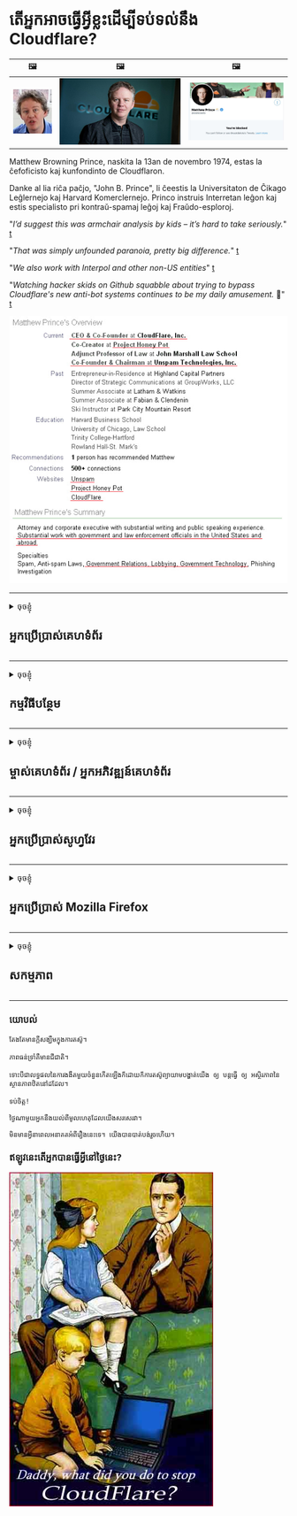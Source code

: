 # តើអ្នកអាចធ្វើអ្វីខ្លះដើម្បីទប់ទល់នឹង Cloudflare?

| 🖼 | 🖼 | 🖼 |
| --- | --- | --- |
| ![](../image/matthew_prince_teen.jpg) | ![](../image/matthew_prince.jpg) | ![](../image/blockedbymatthewprince.jpg) |


Matthew Browning Prince, naskita la 13an de novembro 1974, estas la ĉefoficisto kaj kunfondinto de Cloudflaron.

Danke al lia riĉa paĉjo, "John B. Prince", li ĉeestis la Universitaton de Ĉikago Leĝlernejo kaj Harvard Komerclernejo.
Princo instruis Interretan leĝon kaj estis specialisto pri kontraŭ-spamaj leĝoj kaj Fraŭdo-esploroj.


"*I’d suggest this was armchair analysis by kids – it’s hard to take seriously.*" [t](https://www.theguardian.com/technology/2015/nov/19/cloudflare-accused-by-anonymous-helping-isis)

"*That was simply unfounded paranoia, pretty big difference.*"  [t](https://twitter.com/xxdesmus/status/992757936123359233)

"*We also work with Interpol and other non-US entities*" [t](https://twitter.com/eastdakota/status/1203028504184360960)

"*Watching hacker skids on Github squabble about trying to bypass Cloudflare's new anti-bot systems continues to be my daily amusement.* 🍿" [t](https://twitter.com/eastdakota/status/1273277839102656515)


![](../image/whoismp.jpg)

---


<details>
<summary>ចុចខ្ញុំ

## អ្នកប្រើប្រាស់គេហទំព័រ
</summary>


- ប្រសិនបើគេហទំព័រដែលអ្នកចូលចិត្តកំពុងប្រើ Cloudflare សូមប្រាប់ពួកគេកុំប្រើ Cloudflare ។
  - whining នៅលើប្រព័ន្ធផ្សព្វផ្សាយសង្គមដូចជាហ្វេសប៊ុក, Reddit, Twitter ឬ Mastodon មិនមានអ្វីប្លែកទេ។ [សកម្មភាពគឺខ្លាំងជាង hashtags ។](https://twitter.com/phyzonloop/status/1274132092490862594)
  - ព្យាយាមទាក់ទងទៅម្ចាស់គេហទំព័រប្រសិនបើអ្នកចង់ធ្វើឱ្យខ្លួនឯងមានប្រយោជន៍។

[Cloudflare បាននិយាយ](https://github.com/Eloston/ungoogled-chromium/issues/783):
```
យើងសូមណែនាំឱ្យអ្នកឈោងទៅរកអ្នកគ្រប់គ្រងសម្រាប់សេវាកម្មឬគេហទំព័រជាក់លាក់ដែលអ្នកដំណើរការជាមួយនិងចែករំលែកបទពិសោធន៍របស់អ្នក។
```

[ប្រសិនបើអ្នកមិនស្នើសុំវាម្ចាស់គេហទំព័រមិនដែលដឹងពីបញ្ហានេះទេ។](../PEOPLE.md)

![](../image/liberapay.jpg)

[ឧទាហរណ៍ជោគជ័យ](https://counterpartytalk.org/t/turn-off-cloudflare-on-counterparty-co-plz/164/5).<br>
តើអ្នកមានបញ្ហាទេ? [លើកសំលេងរបស់អ្នកឥឡូវនេះ។](https://github.com/maraoz/maraoz.github.io/issues/1) ឧទាហរណ៍ខាងក្រោម។

```
អ្នកកំពុងជួយអ្នកត្រួតពិនិត្យសាជីវកម្មនិងការឃ្លាំមើលដ៏ធំ។
http://crimeflare.eu.org
```

```
គេហទំព័ររបស់អ្នកស្ថិតនៅក្នុងសួនឯកជនរបស់ CloudFlare ដោយរំលោភបំពានឯកជនភាព។
http://crimeflare.eu.org
```

- ចំណាយពេលខ្លះដើម្បីអានគោលការណ៍ភាពឯកជនរបស់គេហទំព័រ។
  - ប្រសិនបើគេហទំព័រនៅពីក្រោយ Cloudflare ឬគេហទំព័រកំពុងប្រើសេវាកម្មដែលភ្ជាប់ទៅនឹង Cloudflare ។

វាត្រូវតែពន្យល់ពីអ្វីដែលហៅថា“ Cloudflare” ហើយសុំការអនុញ្ញាតដើម្បីចែករំលែកទិន្នន័យរបស់អ្នកជាមួយ Cloudflare ។ ការខកខានមិនបានធ្វើដូច្នេះនឹងនាំឱ្យមានការរំលោភលើសេចក្តីទុកចិត្តហើយគេហទំព័រគួរតែត្រូវបានជៀសវាង។

[ឧទាហរណ៍គោលនយោបាយភាពឯកជនដែលអាចទទួលយកបានគឺនៅទីនេះ](https://archive.is/bDlTz) ("Subprocessors" > "Entity Name")

```
ខ្ញុំបានអានគោលការណ៍ឯកជនភាពរបស់អ្នកហើយខ្ញុំមិនអាចរកពាក្យ Cloudflare បានទេ។
ខ្ញុំបដិសេធមិនចែករំលែកទិន្នន័យជាមួយអ្នកទេប្រសិនបើអ្នកបន្តផ្តល់ទិន្នន័យរបស់ខ្ញុំទៅ Cloudflare ។
http://crimeflare.eu.org
```

នេះគឺជាឧទាហរណ៍នៃគោលការណ៍ឯកជនដែលមិនមានពាក្យ Cloudflare ។
[Liberland Jobs](https://archive.is/daKIr) [privacy policy](https://docsend.com/view/feiwyte):

![](../image/cfwontobey.jpg)

Cloudflare មានគោលការណ៍ឯកជនផ្ទាល់ខ្លួន។
[Cloudflare ចូលចិត្តមនុស្ស doxxing ។](https://www.reddit.com/r/GamerGhazi/comments/2s64fe/be_wary_reporting_to_cloudflare/)

នេះជាឧទាហរណ៍ល្អសំរាប់ទំរង់នៃការចុះឈ្មោះគេហទំព័រ។
AFAIK, គេហទំព័រសូន្យធ្វើដូចនេះ។ តើអ្នកនឹងទុកចិត្តពួកគេទេ?

```
ដោយចុច“ ចុះឈ្មោះសម្រាប់ XYZ” អ្នកយល់ព្រមនឹងលក្ខខណ្ឌប្រើប្រាស់និងសេចក្តីថ្លែងការណ៍ឯកជនភាពរបស់យើង។
អ្នកក៏យល់ព្រមចែករំលែកទិន្នន័យរបស់អ្នកជាមួយ Cloudflare ហើយក៏យល់ព្រមលើសេចក្តីថ្លែងការណ៍ឯកជនភាពរបស់ Cloudflare ផងដែរ។
ប្រសិនបើ Cloudflare បែកធ្លាយព័ត៌មានរបស់អ្នកឬមិនអនុញ្ញាតឱ្យអ្នកភ្ជាប់ទៅម៉ាស៊ីនមេរបស់យើងវាមិនមែនជាកំហុសរបស់យើងទេ។ [*]

[ ចុះ​ឈ្មោះ ] [ ខ្ញុំ​មិន​យល់ស្រប ]
```
[*] [PEOPLE.md](../PEOPLE.md)


- ព្យាយាមមិនប្រើសេវាកម្មរបស់ពួកគេ។ ចងចាំថាអ្នកកំពុងត្រូវបានឃ្លាំមើលដោយ Cloudflare ។
  - ["I'm in your TLS, sniffin' your passworz"](../image/iminurtls.jpg)

- ស្វែងរកគេហទំព័រផ្សេងទៀត។ មានជម្មើសជំនួសនិងឱកាសនៅលើអ៊ីនធឺណិត!

- បញ្ចុះបញ្ចូលមិត្តរបស់អ្នកឱ្យប្រើ Tor ជារៀងរាល់ថ្ងៃ។
  - ភាពអនាមិកគួរតែជាស្តង់ដារនៃអ៊ិនធឺរណែតបើកចំហ!
  - [សូមកត់សម្គាល់ថាគម្រោង Tor មិនចូលចិត្តគម្រោងនេះ។](../HISTORY.md)

</details>

------

<details>
<summary>ចុចខ្ញុំ

## កម្មវិធីបន្ថែម
</summary>

- ប្រសិនបើកម្មវិធីអ៊ីនធឺណិតរបស់អ្នកគឺជា Firefox, Tor Browser ឬ Ungoogled Chromium ប្រើកម្មវិធីបន្ថែមមួយខាងក្រោម។
  - ប្រសិនបើអ្នកចង់បន្ថែមកម្មវិធីបន្ថែមថ្មីផ្សេងទៀតសូមសួរអំពីវាជាមុនសិន។


| ឈ្មោះ | អ្នកអភិវឌ្ឍន៍ | គាំទ្រ | អាចរារាំង | អាចជូនដំណឹងបាន | Chrome |
| -------- | -------- | -------- | -------- | -------- | -------- |
| [Bloku Cloudflaron MITM-Atakon](../subfiles/addon/bcma.md) | #Addon | [ ? ](http://crimeflare.eu.org/) | **ត្រូវហើយ**     | **ត្រូវហើយ**     |  **ត្រូវហើយ** |
| [Ĉu ligoj estas vundeblaj al MITM-atako?](../subfiles/addon/ismm.md) | #Addon | [ ? ](http://crimeflare.eu.org/) | ទេ     | **ត្រូវហើយ**     |  **ត្រូវហើយ** |
| [Ĉu ĉi tiuj ligoj blokos Tor-uzanton?](../subfiles/addon/isat.md) | #Addon | [ ? ](http://crimeflare.eu.org/) | ទេ     | **ត្រូវហើយ**     |  **ត្រូវហើយ** |
| [Block Cloudflare MITM Attack](https://trac.torproject.org/projects/tor/attachment/ticket/24351/block_cloudflare_mitm_attack-1.0.14.1-an%2Bfx.xpi)<br>[**DELETED BY TOR PROJECT**](../HISTORY.md) | nullius | [ ? ](../tool/block_cloudflare_mitm_fx), [Link](http://crimeflare.eu.org/) | **ត្រូវហើយ**     | **ត្រូវហើយ**     |  ទេ |
| [TPRB](http://sw.nnpaefp7pkadbxxkhz2agtbv2a4g5sgo2fbmv3i7czaua354334uqqad.onion/) | Sw | [ ? ](http://sw.nnpaefp7pkadbxxkhz2agtbv2a4g5sgo2fbmv3i7czaua354334uqqad.onion/) | **ត្រូវហើយ**     | **ត្រូវហើយ**     |  ទេ |
| [Detect Cloudflare](https://addons.mozilla.org/en-US/firefox/addon/detect-cloudflare/) | Frank Otto | [ ? ](https://github.com/traktofon/cf-detect) | ទេ     | **ត្រូវហើយ**     |  ទេ |
| [True Sight](https://addons.mozilla.org/en-US/firefox/addon/detect-cloudflare-plus/) | claustromaniac | [ ? ](https://github.com/claustromaniac/detect-cloudflare-plus) | ទេ     | **ត្រូវហើយ**     |  ទេ |
| [Which Cloudflare datacenter am I visiting?](https://addons.mozilla.org/en-US/firefox/addon/cf-pop/) | 依云 | [ ? ](https://github.com/lilydjwg/cf-pop) | ទេ     | **ត្រូវហើយ**     |  ទេ |


- "Decentraleyes" អាចបញ្ឈប់ការភ្ជាប់ទៅ "CDNJS (Cloudflare)" ។
  - វារារាំងសំណើជាច្រើនពីការឈានដល់បណ្តាញនិងបម្រើឯកសារមូលដ្ឋានដើម្បីការពារគេហទំព័រពីការបំបែក។
  - អ្នកអភិវឌ្ឍន៍បានឆ្លើយតប: "[very concerning indeed](https://github.com/Synzvato/decentraleyes/issues/236#issuecomment-352049501)", "[widespread usage severely centralizes the web](https://github.com/Synzvato/decentraleyes/issues/251#issuecomment-366752049)"

- [អ្នកក៏អាចដកឬមិនទុកចិត្តវិញ្ញាបនបត្រ Cloudflare ពីអាជ្ញាធរវិញ្ញាបនបត្ររបស់អ្នក (CA) ។](https://www.ssl.com/how-to/remove-root-certificate-firefox/)

</details>

------

<details>
<summary>ចុចខ្ញុំ

## ម្ចាស់គេហទំព័រ / អ្នកអភិវឌ្ឍន៍គេហទំព័រ
</summary>


![](../image/word_cloudflarefree.jpg)

- កុំប្រើដំណោះស្រាយ Cloudflare រយៈពេល។
  - អ្នកអាចធ្វើបានល្អជាងនេះមែនទេ? [នេះជាវិធីដើម្បីដកការជាវគំរោង Cloud ដូចឬគណនី Cloudflare ។](https://support.cloudflare.com/hc/en-us/articles/200167776-Removing-subscriptions-plans-domains-or-accounts)

| 🖼 | 🖼 |
| --- | --- |
| ![](../image/htmlalertcloudflare.jpg) | ![](../image/htmlalertcloudflare2.jpg) |

- ចង់បានអតិថិជនច្រើនទេ? អ្នកដឹង​ថា​អ្វី​ដែល​ត្រូវធ្វើ។ ព័ត៌មានជំនួយគឺ "ខ្សែខាងលើ" ។
  - [សួស្តីអ្នកបានសរសេរថា "យើងយកចិត្តទុកដាក់ចំពោះភាពឯកជនរបស់អ្នក" ប៉ុន្តែខ្ញុំបានទទួល "កំហុស 403 ការហាមឃាត់អនាមិកអនាមិកហាមឃាត់មិនត្រូវបានអនុញ្ញាត" ។](https://it.slashdot.org/story/19/02/19/0033255/stop-saying-we-take-your-privacy-and-security-seriously) ហេតុអ្វីបានជាអ្នកកំពុងរារាំង Tor ឬ VPN? ហើយហេតុអ្វីបានជាអ្នករារាំងអ៊ីម៉ែលបណ្តោះអាសន្ន?

![](../image/anonexist.jpg)

- ការប្រើប្រាស់ Cloudflare នឹងបង្កើនឱកាសនៃការដាច់ភ្លើង។ អ្នកទស្សនាមិនអាចចូលប្រើគេហទំព័ររបស់អ្នកបានទេប្រសិនបើម៉ាស៊ីនមេរបស់អ្នកធ្លាក់ចុះឬ Cloudflare ធ្លាក់ចុះ។
  - [តើអ្នកពិតជាគិតថា Cloudflare មិនដែលធ្លាក់ចុះទេឬ?](https://www.ibtimes.com/cloudflare-down-not-working-sites-producing-504-gateway-timeout-errors-2618008) [Another](https://twitter.com/Jedduff/status/1097875615997399040) [sample](https://twitter.com/search?f=tweets&vertical=default&q=Cloudflare%20is%20having%20problems). [Need more](../PEOPLE.md)?

![](../image/cloudflareinternalerror.jpg)

- ការប្រើប្រាស់ Cloudflare ដើម្បីប្រូកស៊ី "សេវាកម្ម API" របស់អ្នក "ម៉ាស៊ីនមេធ្វើឱ្យទាន់សម័យកម្មវិធី" ឬ "មតិព័ត៌មាន RSS" នឹងបង្កអន្តរាយដល់អតិថិជនរបស់អ្នក។ អតិថិជនម្នាក់បានទូរស័ព្ទមកអ្នកហើយនិយាយថា "ខ្ញុំមិនអាចប្រើ API របស់អ្នកតទៅទៀតបានទេ" ហើយអ្នកមិនដឹងថាមានអ្វីកើតឡើងទេ។ Cloudflare អាចរារាំងអតិថិជនរបស់អ្នកដោយស្ងៀមស្ងាត់។ តើអ្នកគិតថាមិនអីទេ?
  - មានអតិថិជនអានអេសអេសនិងសេវាកម្មអានអេឡិចត្រូនិចតាមអ៊ិនធឺរណែតជាច្រើន។ ហេតុអ្វីបានជាអ្នកបោះពុម្ភផ្សាយព័ត៌មាន RSS ប្រសិនបើអ្នកមិនអោយមនុស្សជាវ?

![](../image/rssfeedovercf.jpg)

- តើអ្នកត្រូវការវិញ្ញាបនបត្រ HTTPS ទេ? ប្រើ "តោះអ៊ិនគ្រីប" ឬគ្រាន់តែទិញវាពីក្រុមហ៊ុន CA ។

- តើអ្នកត្រូវការម៉ាស៊ីនមេ DNS ដែរឬទេ? មិនអាចតំឡើងម៉ាស៊ីនមេផ្ទាល់ខ្លួនរបស់អ្នកទេ? តើធ្វើដូចម្តេចអំពីពួកគេ: [Hurricane Electric Free DNS](https://dns.he.net/), [Dyn.com](https://dyn.com/dns/), [1984 Hosting](https://www.1984hosting.com/), [Afraid.Org (រដ្ឋបាលលុបគណនីរបស់អ្នកប្រសិនបើអ្នកប្រើ TOR)](https://freedns.afraid.org/)
  - [Alternativoj al DNS](../subfiles/alternative/domaindns.md)

- កំពុងរកមើលសេវាកម្មបង្ហោះ? ឥតគិតថ្លៃតែប៉ុណ្ណោះ? តើធ្វើដូចម្តេចអំពីពួកគេ: [Onion Service](http://vww6ybal4bd7szmgncyruucpgfkqahzddi37ktceo3ah7ngmcopnpyyd.onion/en/security/network-security/tor/onionservices-best-practices), [Free Web Hosting Area](https://freewha.com/), [Autistici/Inventati Web Site Hosting](https://www.autinv5q6en4gpf4.onion/services/website), [Github Pages](https://pages.github.com/), [Surge](https://surge.sh/)
  - [ជម្មើសជំនួសទៅ Cloudflare](../subfiles/alternative/cloudflare.md)

- តើអ្នកកំពុងប្រើ "cloudflare-ipfs.com" ទេ? [តើអ្នកដឹងថា Cloudflare IPFS មិនល្អទេ?](../PEOPLE.md)

- តម្លើងជញ្ជាំងភ្លើងតាមអ៊ិនធឺរណែតដូចជា OWASP និង Fail2Ban លើម៉ាស៊ីនមេរបស់អ្នកហើយតំឡើងវាអោយបានត្រឹមត្រូវ។
  - ការទប់ស្កាត់ Tor មិនមែនជាដំណោះស្រាយទេ។ កុំដាក់ទោសមនុស្សគ្រប់គ្នាចំពោះអ្នកប្រើប្រាស់អាក្រក់តូចតាច។

- ប្តូរទិសឬរារាំងអ្នកប្រើប្រាស់ "Cloudflare Warp" ពីការចូលប្រើគេហទំព័ររបស់អ្នក។ និងផ្តល់ហេតុផលប្រសិនបើអ្នកអាច។

> បញ្ជី IP: "[ជួរ IP បច្ចុប្បន្នរបស់ Cloudflare](cloudflare_inc/)"

> A: គ្រាន់តែរារាំងពួកគេ

```
server {
...
deny 173.245.48.0/20;
deny 103.21.244.0/22;
deny 103.22.200.0/22;
deny 103.31.4.0/22;
deny 141.101.64.0/18;
deny 108.162.192.0/18;
deny 190.93.240.0/20;
deny 188.114.96.0/20;
deny 197.234.240.0/22;
deny 198.41.128.0/17;
deny 162.158.0.0/15;
deny 104.16.0.0/12;
deny 172.64.0.0/13;
deny 131.0.72.0/22;
deny 2400:cb00::/32;
deny 2606:4700::/32;
deny 2803:f800::/32;
deny 2405:b500::/32;
deny 2405:8100::/32;
deny 2a06:98c0::/29;
deny 2c0f:f248::/32;
...
}
```

> B: បញ្ជូនបន្តទៅទំព័រព្រមាន

```
http {
...
geo $iscf {
default 0;
173.245.48.0/20 1;
103.21.244.0/22 1;
103.22.200.0/22 1;
103.31.4.0/22 1;
141.101.64.0/18 1;
108.162.192.0/18 1;
190.93.240.0/20 1;
188.114.96.0/20 1;
197.234.240.0/22 1;
198.41.128.0/17 1;
162.158.0.0/15 1;
104.16.0.0/12 1;
172.64.0.0/13 1;
131.0.72.0/22 1;
2400:cb00::/32 1;
2606:4700::/32 1;
2803:f800::/32 1;
2405:b500::/32 1;
2405:8100::/32 1;
2a06:98c0::/29 1;
2c0f:f248::/32 1;
}
...
}

server {
...
if ($iscf) {rewrite ^ https://example.com/cfwsorry.php;}
...
}

<?php
header('HTTP/1.1 406 Not Acceptable');
echo <<<CLOUDFLARED
Thank you for visiting ourwebsite.com!<br />
We are sorry, but we can't serve you because your connection is being intercepted by Cloudflare.<br />
Please read http://crimeflare.eu.org for more information.<br />
CLOUDFLARED;
die();
```

- រៀបចំសេវាកម្ម Tor Onion ឬ I2P បញ្ចូលប្រសិនបើអ្នកជឿជាក់លើសេរីភាពនិងស្វាគមន៍អ្នកប្រើប្រាស់អនាមិក។

- សុំយោបល់ពីប្រតិបត្តិករគេហទំព័រវែបសាយត៍ Clearnet / Tor dual ផ្សេងទៀតនិងបង្កើតមិត្តភក្តិអនាមិក!

</details>

------

<details>
<summary>ចុចខ្ញុំ

## អ្នកប្រើប្រាស់សូហ្វវែរ
</summary>


- Discord កំពុងប្រើ CloudFlare ។ ជម្មើសជំនួស? យើង​សូម​ផ្ដល់​អនុសាសន៍​ឱ្យ [**Briar** (Android)](https://f-droid.org/en/packages/org.briarproject.briar.android/), [Ricochet (PC)](https://ricochet.im/), [Tox + Tor (Android/PC)](https://tox.chat/download.html)
  - Briar រួមបញ្ចូលដេមិន Tor ដូច្នេះអ្នកមិនចាំបាច់ដំឡើង Orbot ទេ។
  - អ្នកអភិវឌ្ឍន៍ Qwtch, Open Privacy, បានលុបគម្រោង stop_cloudflare ពីសេវាកម្ម git របស់ពួកគេដោយមិនចាំបាច់ជូនដំណឹង។

- ប្រសិនបើអ្នកប្រើដេបៀន GNU / លីនុចឬទាញយកណាមួយសូមជាវ: [bug #831835](https://bugs.debian.org/cgi-bin/bugreport.cgi?bug=831835). ហើយប្រសិនបើអ្នកអាចជួយផ្ទៀងផ្ទាត់បំណះនិងជួយអ្នកថែរក្សាឱ្យមានការសន្និដ្ឋានត្រឹមត្រូវថាតើវាគួរតែត្រូវបានទទួលយកដែរឬទេ។

- តែងតែណែនាំកម្មវិធីរុករកទាំងនេះ។

| ឈ្មោះ | អ្នកអភិវឌ្ឍន៍ | គាំទ្រ | វិចារ |
| -------- | -------- | -------- | -------- |
| [Ungoogled-Chromium](https://ungoogled-software.github.io/ungoogled-chromium-binaries/) | Eloston | [ ? ](https://github.com/Eloston/ungoogled-chromium) | PC (Win, Mac, Linux)  _!Tor_ |
| [Bromite](https://www.bromite.org/fdroid) | Bromite | [ ? ](https://github.com/bromite/bromite/issues) | Android  _!Tor_ |
| [Tor Browser](https://www.torproject.org/download/) | Tor Project | [ ? ](https://support.torproject.org/) | PC (Win, Mac, Linux)  _Tor_|
| [Tor Browser Android](https://www.torproject.org/download/) | Tor Project | [ ? ](https://support.torproject.org/) | Android  _Tor_|
| [Onion Browser](https://itunes.apple.com/us/app/onion-browser/id519296448?mt=8) | Mike Tigas | [ ? ](https://github.com/OnionBrowser/OnionBrowser/issues) | Apple iOS  _Tor_|
| [GNU/Icecat](https://www.gnu.org/software/gnuzilla/) | GNU | [ ? ](https://www.gnu.org/software/gnuzilla/) | PC (Linux) |
| [IceCatMobile](https://f-droid.org/en/packages/org.gnu.icecat/) | GNU | [ ? ](https://lists.gnu.org/mailman/listinfo/bug-gnuzilla) | Android |
| [Iridium Browser](https://iridiumbrowser.de/about/) | Iridium | [ ? ](https://github.com/iridium-browser/iridium-browser/) | PC (Win, Mac, Linux, OpenBSD) |


ភាពឯកជនរបស់កម្មវិធីផ្សេងទៀតគឺមិនល្អឥតខ្ចោះ។ នេះមិនមានន័យថាកម្មវិធីរុករកតោ“ ល្អឥតខ្ចោះ” ទេ។
មិនមានសុវត្ថិភាព ១០០% និងឯកជន ១០០% លើអ៊ីនធឺណិតនិងបច្ចេកវិទ្យាទេ។

- មិនចង់ប្រើ Tor មែនទេ? អ្នកអាចប្រើកម្មវិធីរុករកណាមួយជាមួយដេមិន Tor ។
  - [ចំណាំថាគម្រោងតោមិនចូលចិត្តវាទេ។](https://support.torproject.org/tbb/tbb-9/) ប្រើ Tor Browser ប្រសិនបើអ្នកអាចធ្វើបាន។
- [វិធីប្រើក្រូមីញ៉ូមជាមួយតោ](../subfiles/chromium_tor.md)


ចូរនិយាយអំពីភាពឯកជនរបស់កម្មវិធីផ្សេងទៀត។

- [ប្រសិនបើអ្នកពិតជាត្រូវការប្រើ Firefox ជ្រើសរើស "Firefox ESR" ។](https://www.mozilla.org/en-US/firefox/organizations/)
  - [Firefox - ឃ្លាំមើល spyware](https://spyware.neocities.org/articles/firefox.html)
  - [Firefox បដិសេធការនិយាយដោយសេរីហាមឃាត់ការនិយាយដោយសេរី](https://web.archive.org/web/20200423010026/https://reclaimthenet.org/firefox-rejects-free-speech-bans-free-speech-commenting-plugin-dissenter-from-its-extensions-gallery/)
  - ["១០០+ ចុះក្រោម។ វាហាក់ដូចជាស្នើសុំឱ្យក្រុមហ៊ុនសូហ្វវែរនៅជាប់នឹង ... សូហ្វវែរគឺច្រើនពេកហើយសព្វថ្ងៃនេះ។"](https://old.reddit.com/r/firefox/comments/gutdiw/weve_got_work_to_do_the_mozilla_blog/fslbbb6/)
  - [អូហេតុអ្វីហេតុអ្វីបានជា Firefox បង្ហាញខ្ញុំនូវតំណភ្ជាប់ដែលឧបត្ថម្ភនៅក្នុងរបារ URL របស់ខ្ញុំ?](https://www.reddit.com/r/firefox/comments/jybx2w/uh_why_is_firefox_showing_me_sponsored_links_in/)
  - [Mozilla - អារក្ស Incarnate](https://digdeeper.neocities.org/ghost/mozilla.html)

- [សូមចាំថា Mozilla កំពុងប្រើសេវាកម្ម Cloudflare ។](https://www.robtex.com/dns-lookup/www.mozilla.org) [ពួកគេក៏កំពុងប្រើសេវាកម្ម DNS របស់ Cloudflare លើផលិតផលរបស់ពួកគេផងដែរ។](https://www.theregister.co.uk/2018/03/21/mozilla_testing_dns_encryption/)

- [ក្រុមហ៊ុន Mozilla បានច្រានចោលសំបុត្រនេះជាផ្លូវការ។](https://bugzilla.mozilla.org/show_bug.cgi?id=1426618)

- [Firefox Focus គឺជារឿងកំប្លែង។](https://github.com/mozilla-mobile/focus-android/issues/1743) [ពួកគេបានសន្យាថានឹងបិទទូរទស្សន៍ប៉ុន្តែពួកគេបានប្តូរវា។](https://github.com/mozilla-mobile/focus-android/issues/4210)

- [អ្នកអភិវឌ្ឍន៍ PaleMoon / Basilisk ស្រឡាញ់ Cloudflare ។](https://github.com/mozilla-mobile/focus-android/issues/1743#issuecomment-345993097)
  - [បណ្ណាសារប័ណ្ណសាររបស់ហ្វាលមូនបានលួចនិងរីករាលដាលមេរោគរយៈពេល ១៨ ខែ](https://www.reddit.com/r/privacytoolsIO/comments/cc808y/pale_moons_archive_server_hacked_and_spread/)
  - គាត់ក៏ស្អប់អ្នកប្រើតោដែរ - "[សូមឱ្យវាក្លាយជាអរិភាពឆ្ពោះទៅរក Tor ។ ខ្ញុំគិតថាគេហទំព័រភាគច្រើនគួរតែមានអរិភាពចំពោះតោពិចារណាកត្តារំលោភបំពានខ្ពស់បំផុត។](https://github.com/yacy/yacy_search_server/issues/314#issuecomment-565932097)"

- [Waterfox មានបញ្ហា "ទូរស័ព្ទនៅផ្ទះ" ធ្ងន់ធ្ងរ](https://spyware.neocities.org/articles/waterfox.html)

- [Google Chrome គឺជា spyware ។](https://www.gnu.org/proprietary/malware-google.en.html)
  - [Google ភ្ជាប់សកម្មភាពរបស់អ្នក។](https://spyware.neocities.org/articles/chrome.html)

- [SRWare ដែកបង្កើតទូរស័ព្ទច្រើនពេក។](https://spyware.neocities.org/articles/iron.html) វាក៏ភ្ជាប់ទៅនឹងដែនហ្គូហ្គលផងដែរ។

- [កម្មវិធីតាមដានបញ្ជីឈ្មោះហ្វេសប៊ុកក្លាហាន / ហ្វេសប៊ុក។](https://www.bleepingcomputer.com/news/security/facebook-twitter-trackers-whitelisted-by-brave-browser/)
  - [នេះជាបញ្ហាជាច្រើនទៀត។](https://spyware.neocities.org/articles/brave.html)
  - [លេខសម្គាល់សាខា binance](https://twitter.com/cryptonator1337/status/1269594587716374528)

- [ក្រុមហ៊ុន Microsoft Edge អនុញ្ញាតឱ្យហ្វេសប៊ុកដំណើរការកូដ Flash នៅពីក្រោយខ្នងរបស់អ្នកប្រើប្រាស់។](https://www.zdnet.com/article/microsoft-edge-lets-facebook-run-flash-code-behind-users-backs/)

- [វីវ៉ាឌីមិនគោរពភាពឯកជនរបស់អ្នកទេ។](https://spyware.neocities.org/articles/vivaldi.html)

- [កំរិត spyware នៃល្ខោនអូប៉េរ៉ាៈខ្ពស់បំផុត](https://spyware.neocities.org/articles/opera.html)

- Apple iOS: [អ្នកមិនគួរប្រើប្រាស់ប្រព័ន្ធប្រតិបត្តិការ iOS ទាល់តែសោះជាពិសេសដោយសារវាជាមេរោគ។](https://www.gnu.org/proprietary/malware-apple.html)

ដូច្នេះយើងសូមណែនាំតារាងខាងលើតែប៉ុណ្ណោះ។ គ្មានអ្វី​ទៀត​ទេ។

</details>

------

<details>
<summary>ចុចខ្ញុំ

## អ្នកប្រើប្រាស់ Mozilla Firefox
</summary>


- "Firefox Nightly" នឹងផ្ញើព័ត៌មានកម្រិតបំបាត់កំហុសទៅម៉ាស៊ីនមេ Mozilla ដោយមិនចាំបាច់ជ្រើសរើសវិធីសាស្រ្ត។
  - [ម៉ាស៊ីនមេរបស់ក្រុមហ៊ុន Mozilla កំពុងដំណើរការ Cloudflare](https://www.digwebinterface.com/?hostnames=www.mozilla.org%0D%0Amozilla.cloudflare-dns.com&type=&ns=resolver&useresolver=8.8.4.4&nameservers=)

- អាចហាមឃាត់ Firefox ភ្ជាប់ទៅម៉ាស៊ីនមេរបស់ Mozilla ។
  - [មគ្គុទេសក៍គំរូគោលនយោបាយរបស់ Mozilla](https://github.com/mozilla/policy-templates/blob/master/README.md)
  - សូមចងចាំថាល្បិចនេះអាចឈប់ដំណើរការនៅជំនាន់ក្រោយព្រោះ Mozilla ចូលចិត្តធ្វើបញ្ជីឈ្មោះខ្លួនឯង។
  - ប្រើជញ្ជាំងភ្លើងនិងតម្រង DNS ដើម្បីរារាំងពួកវាទាំងស្រុង។

"`/distribution/policies.json`"

>     "WebsiteFilter": {
> 		"Block": [
> 		"*://*.mozilla.com/*",
> 		"*://*.mozilla.net/*",
> 		"*://*.mozilla.org/*",
> 		"*://webcompat.com/*",
> 		"*://*.firefox.com/*",
> 		"*://*.thunderbird.net/*",
> 		"*://*.cloudflare.com/*"
> 		]
>     },


- ~~រាយការណ៍អំពីកំហុសនៅលើកម្មវិធីតាមដានរបស់ mozilla ដោយប្រាប់ពួកគេមិនឱ្យប្រើ Cloudflare ។~~ មានរបាយការណ៍កំហុសនៅលើ bugzilla ។ មនុស្សជាច្រើនត្រូវបានគេបង្ហោះការព្រួយបារម្ភរបស់ពួកគេទោះជាយ៉ាងណាក៏ដោយកំហុសត្រូវបានលាក់ដោយអ្នកគ្រប់គ្រងនៅឆ្នាំ 2018 ។

- អ្នកអាចបិទ DoH នៅក្នុង Firefox ។
  - [ផ្លាស់ប្តូរអ្នកផ្តល់ firefox ឈ្មោះ DNS លំនាំដើម](../subfiles/change-firefox-dns.md)

![](../image/firefoxdns.jpg)

- [ប្រសិនបើអ្នកចង់ប្រើ DNS ដែលមិនមែនជា ISP សូមពិចារណាប្រើសេវាកម្ម DNS OpenNIC Tier2 DNS ឬសេវាកម្ម DNS ដែលមិនមែនជា Cloudflare ។](https://wiki.opennic.org/start)
![](../image/opennic.jpg)
  - រារាំង Cloudflare ជាមួយ DNS ។ [Crimeflare DNS](../subfiles/service/publicdns.md)

- អ្នកអាចប្រើ Tor ជាអ្នកដោះស្រាយ DNS ។ [ប្រសិនបើអ្នកមិនមែនជាអ្នកជំនាញ Tor សូមសួរសំណួរនៅទីនេះ។](https://tor.stackexchange.com/)

> **ដោយរបៀបណា?**
> 1. ទាញយក Tor ហើយដំឡើងវានៅលើកុំព្យូទ័ររបស់អ្នក។
> 2. បន្ថែមបន្ទាត់នេះទៅឯកសារ "torrc" ។
> DNSPort 127.0.0.1:53
> 3. ចាប់ផ្តើម Tor ឡើងវិញ។
> 4. កំណត់ម៉ាស៊ីនមេ DNS របស់កុំព្យូទ័ររបស់អ្នកទៅ "127.0.0.1" ។

</details>

------

<details>
<summary>ចុចខ្ញុំ

## សកម្មភាព
</summary>


- ប្រាប់អ្នកផ្សេងទៀតនៅជុំវិញអ្នកអំពីគ្រោះថ្នាក់នៃ Cloudflare ។

- [ជួយកែលម្អឃ្លាំងនេះ។](http://crimeflare.eu.org)
  - ទាំងបញ្ជីអាគុយម៉ង់ប្រឆាំងនឹងវានិងព័ត៌មានលម្អិត។

- [ចងក្រងឯកសារនិងផ្សព្វផ្សាយជាសាធារណៈនៅកន្លែងដែលមានបញ្ហាជាមួយ Cloudflare (និងក្រុមហ៊ុនស្រដៀងគ្នា) ត្រូវប្រាកដថានិយាយពីឃ្លាំងនេះពេលអ្នកធ្វើដូច្នេះ](http://crimeflare.eu.org) :)

- ទទួលបានមនុស្សកាន់តែច្រើនដោយប្រើ Tor តាមលំនាំដើមដូច្នេះពួកគេអាចទទួលបានបទពិសោធន៍ពីទស្សនៈពីផ្នែកផ្សេងៗនៃពិភពលោក។

- ចាប់ផ្តើមក្រុមនៅក្នុងប្រព័ន្ធផ្សព្វផ្សាយសង្គមនិង meatspace ដែលបានប្តេជ្ញាចិត្តដើម្បីរំដោះពិភពលោកពី Cloudflare ។

- នៅពេលដែលសមស្របសូមភ្ជាប់ទៅក្រុមទាំងនេះនៅលើឃ្លាំងនេះ - នេះអាចជាកន្លែងសម្រាប់សម្របសម្រួលធ្វើការជាមួយគ្នាជាក្រុម។

- [ចាប់ផ្តើមសហប្រតិបត្ដិការដែលអាចផ្តល់នូវជម្រើសមិនមែនក្រុមហ៊ុនដែលមានអត្ថន័យចំពោះ Cloudflare ។](../subfiles/alternative/cloudflare.md)

- សូមឱ្យយើងដឹងអំពីជម្រើសណាមួយដើម្បីជួយយ៉ាងហោចណាស់ផ្តល់នូវការការពារស្រទាប់ជាច្រើនប្រឆាំងនឹងហ្វាលហ្វារ។

- ប្រសិនបើអ្នកជាអតិថិជន Cloudflare កំណត់ការកំណត់ភាពឯកជនរបស់អ្នកហើយរង់ចាំពួកគេរំលោភពួកគេ។
  - [បន្ទាប់មកនាំពួកគេស្ថិតនៅក្រោមការចោទប្រកាន់ពីការរំលោភលើសារឥតបានការ / ភាពឯកជន។](https://twitter.com/thexpaw/status/1108424723233419264)

- ប្រសិនបើអ្នកស្ថិតនៅសហរដ្ឋអាមេរិកនិងគេហទំព័រជាសំណួរគឺធនាគារឬគណនេយ្យករសូមព្យាយាមនាំសម្ពាធផ្នែកច្បាប់ក្រោមច្បាប់ហ្គ្រែម - លាច - លីឡីរឺអាមេរិកដែលមានច្បាប់ស្តីពីភាពពិការហើយរាយការណ៍មកយើងវិញថាតើអ្នកទទួលបានចម្ងាយប៉ុន្មាន? ។

- ប្រសិនបើគេហទំព័រជាគេហទំព័ររដ្ឋាភិបាលព្យាយាមធ្វើឱ្យមានសម្ពាធផ្លូវច្បាប់ក្រោមការធ្វើវិសោធនកម្មរដ្ឋធម្មនុញ្ញអាមេរិកលើកទី ១ ។

- ប្រសិនបើអ្នកជាពលរដ្ឋសហភាពអឺរ៉ុបសូមទាក់ទងគេហទំព័រដើម្បីផ្ញើព័ត៌មានផ្ទាល់ខ្លួនរបស់អ្នកក្រោមបទបញ្ជាការពារទិន្នន័យទូទៅ។ ប្រសិនបើពួកគេបដិសេធមិនផ្តល់ព័ត៌មានរបស់អ្នកដល់អ្នកនោះគឺជាការបំពានច្បាប់។

- សម្រាប់ក្រុមហ៊ុនដែលអះអាងថាផ្តល់សេវាកម្មនៅលើគេហទំព័ររបស់ពួកគេព្យាយាមរាយការណ៍ពួកគេថាជា“ ការផ្សាយពាណិជ្ជកម្មមិនពិត” ដល់អង្គការការពារអ្នកប្រើប្រាស់និងប៊ីប៊ីប៊ី។ គេហទំព័រ Cloudflare ត្រូវបានបម្រើដោយម៉ាស៊ីនមេ Cloudflare ។

- [ITU បានលើកឡើងនៅក្នុងបរិបទសហរដ្ឋអាមេរិកថា Cloudflare កំពុងចាប់ផ្តើមទទួលបានជោគជ័យគ្រប់គ្រាន់ហើយដែលច្បាប់ប្រឆាំងនឹងសេចក្តីទុកចិត្តអាចនឹងត្រូវចុះខ្សោយ។](https://www.itu.int/en/ITU-T/Workshops-and-Seminars/20181218/Documents/Geoff_Huston_Presentation.pdf)

- វាអាចដឹងបានថា GNU GPL ជំនាន់ ៤ អាចរួមបញ្ចូលការផ្តល់ការការពារកូដប្រភពដែលនៅពីក្រោយសេវាកម្មបែបនេះដែល តម្រូវឲ្យ មានកម្មវិធី GPLv4 ទាំងអស់និងក្រោយមកកម្មវិធីដែលយ៉ាងហោចណាស់កូដប្រភពអាចចូលបានតាមរយៈឧបករណ៍ផ្ទុកដែលមិនរើសអើងអ្នកប្រើតោ។

- [Se vi uzas Mastodon bonvolu sekvi la konton Mitigator](../subfiles/service/altlink.md).

</details>

------

### យោបល់

```
តែងតែមានក្តីសង្ឃឹមក្នុងការតស៊ូ។

ភាពធន់ទ្រាំគឺមានជីជាតិ។

ទោះបីជាលទ្ធផលនៃការងងឹតមួយចំនួនកើតឡើងក៏ដោយក៏ការតស៊ូព្យាយាមបង្ហាត់យើង ឲ្យ បន្តធ្វើ ឲ្យ អស្ថិរភាពនៃស្ថានភាពឋិតនៅដដែល។

ទប់ចិត្ត!
```

```
ថ្ងៃណាមួយអ្នកនឹងយល់ពីមូលហេតុដែលយើងសរសេរវា។
```

```
មិនមានអ្វីនាពេលអនាគតអំពីរឿងនេះទេ។ យើងបានបាត់បង់រួចហើយ។
```

### ឥឡូវនេះតើអ្នកបានធ្វើអ្វីនៅថ្ងៃនេះ?


![](../image/stopcf.jpg)
